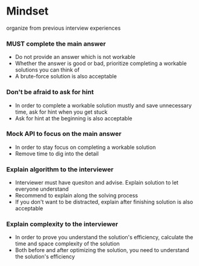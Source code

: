 # Mindset
organize from previous interview experiences

### MUST complete the main answer
- Do not provide an answer which is not workable
- Whether the answer is good or bad, prioritize completing a workable solutions you can think of
- A brute-force solution is also acceptable

### Don't be afraid to ask for hint
- In order to complete a workable solution mustly and save unnecessary time, ask for hint when you get stuck
- Ask for hint at the beginning is also acceptable

### Mock API to focus on the main answer
- In order to stay focus on completing a workable solution
- Remove time to dig into the detail

### Explain algorithm to the interviewer
- Interviewer must have quesiton and advise. Explain solution to let everyone understand
- Recommend to explain along the solving process
- If you don't want to be distracted, explain after finishing solution is also acceptable

### Explain complexity to the interviewer
- In order to prove you understand the solution's efficiency, calculate the time and space complexity of the solution
- Both before and after optimizing the solution, you need to understand the solution's efficiency